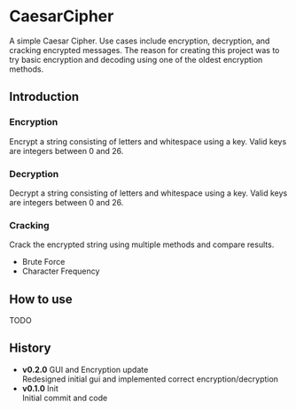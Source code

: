# CaesarCipher
A simple Caesar Cipher. Use cases include encryption, decryption, and cracking encrypted messages. The reason for
creating this project was to try basic encryption and decoding using one of the oldest encryption methods.

## Introduction

### Encryption
Encrypt a string consisting of letters and whitespace using a key. Valid keys are integers between 0 and 26.

### Decryption
Decrypt a string consisting of letters and whitespace using a key. Valid keys are integers between 0 and 26.

### Cracking
Crack the encrypted string using multiple methods and compare results.
* Brute Force
* Character Frequency

## How to use
TODO

## History
* **v0.2.0** GUI and Encryption update  
  Redesigned initial gui and implemented correct encryption/decryption
* **v0.1.0** Init  
  Initial commit and code
